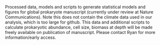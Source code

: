 Processed data, models and scripts to generate statistical models and figures for global prokaryote manuscript (currently under review at Nature Communications). Note this does not contain the climate data used in our analysis, which is too large for github. This data and additional scripts to calculate prokaryotic abundance, cell size, biomass at depth will be made freely available on publication of manuscript. Please contact Ryan for more information/early access.
